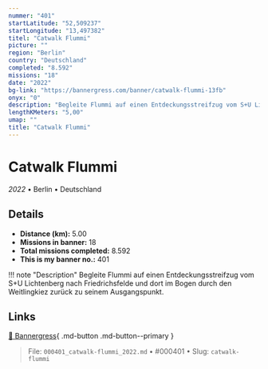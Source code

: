 ```yaml
---
nummer: "401"
startLatitude: "52,509237"
startLongitude: "13,497382"
titel: "Catwalk Flummi"
picture: ""
region: "Berlin"
country: "Deutschland"
completed: "8.592"
missions: "18"
date: "2022"
bg-link: "https://bannergress.com/banner/catwalk-flummi-13fb"
onyx: "0"
description: "Begleite Flummi auf einen Entdeckungsstreifzug vom S+U Lichtenberg nach Friedrichsfelde und dort im Bogen durch den Weitlingkiez zurück zu seinem Ausgangspunkt."
lengthKMeters: "5,00"
umap: ""
title: "Catwalk Flummi"
---
```

# Catwalk Flummi

*2022* • Berlin • Deutschland



## Details
- **Distance (km):** 5.00
- **Missions in banner:** 18
- **Total missions completed:** 8.592
- **This is my banner no.:** 401


!!! note "Description"
    Begleite Flummi auf einen Entdeckungsstreifzug vom S+U Lichtenberg nach Friedrichsfelde und dort im Bogen durch den Weitlingkiez zurück zu seinem Ausgangspunkt.



## Links
[🔗 Bannergress](https://bannergress.com/banner/catwalk-flummi-13fb){ .md-button .md-button--primary }



> File: `000401_catwalk-flummi_2022.md` • #000401 • Slug: `catwalk-flummi`
